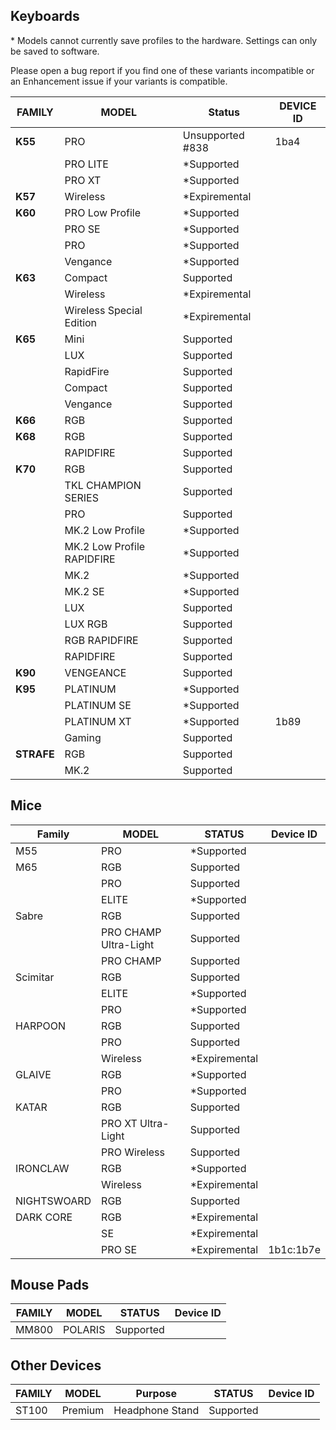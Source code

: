 ## Keyboards
\* Models cannot currently save profiles to the hardware. Settings can only be saved to software.

Please open a bug report if you find one of these variants incompatible or an Enhancement issue if your variants is compatible. 

| FAMILY   | MODEL                      | Status            | DEVICE ID   |
|----------|----------------------------|-------------------|-------------|
|**K55**   | PRO                        | Unsupported #838  | 1ba4        |
|          | PRO LITE                   | *Supported        |             |
|          | PRO XT                     | *Supported        |             |
|**K57**   | Wireless                   | *Expiremental     |             |
|**K60**   | PRO Low Profile            | *Supported        |             |
|          | PRO SE                     | *Supported        |             |
|          | PRO                        | *Supported        |             |
|          | Vengance                   | *Supported        |             |
|**K63**   | Compact                    | Supported         |             |
|          | Wireless                   | *Expiremental     |             |
|          | Wireless Special Edition   | *Expiremental     |             |
|**K65**   | Mini                       | Supported         |             |
|          | LUX                        | Supported         |             |
|          | RapidFire                  | Supported         |             |
|          | Compact                    | Supported         |             |
|          | Vengance                   | Supported         |             |
|**K66**   | RGB                        | Supported         |             |
|**K68**   | RGB                        | Supported         |             |
|          | RAPIDFIRE                  | Supported         |             |
|**K70**   | RGB                        | Supported         |             |
|          | TKL CHAMPION SERIES        | Supported         |             |
|          | PRO                        | Supported         |             |
|          | MK.2 Low Profile           | *Supported        |             |
|          | MK.2 Low Profile RAPIDFIRE | *Supported        |             |
|          | MK.2                       | *Supported        |             |
|          | MK.2 SE                    | *Supported        |             |
|          | LUX                        | Supported         |             |
|          | LUX RGB                    | Supported         |             |
|          | RGB RAPIDFIRE              | Supported         |             |
|          | RAPIDFIRE                  | Supported         |             |
|**K90**   | VENGEANCE                  | Supported         |             |
|**K95**   | PLATINUM                   | *Supported        |             |
|          | PLATINUM SE                | *Supported        |             |
|          | PLATINUM XT                | *Supported        | 1b89        |
|          | Gaming                     | Supported         |             |
|**STRAFE**| RGB                        | Supported         |             |
|          | MK.2                       | Supported         |             |

## Mice
| Family       | MODEL                   | STATUS              | Device ID   |
|--------------|-------------------------|---------------------|-------------|
| M55          | PRO                     | *Supported          |             |
| M65          | RGB                     | Supported           |             |
|              | PRO                     | Supported           |             |
|              | ELITE                   | *Supported          |             |
| Sabre        | RGB                     | Supported           |             |
|              | PRO CHAMP Ultra-Light   | Supported           |             |
|              | PRO CHAMP               | Supported           |             |
| Scimitar     | RGB                     | Supported           |             |
|              | ELITE                   | *Supported          |             |
|              | PRO                     | *Supported          |             |
| HARPOON      | RGB                     | Supported           |             |
|              | PRO                     | Supported           |             |
|              | Wireless                | *Expiremental       |             |
| GLAIVE       | RGB                     | *Supported          |             |
|              | PRO                     | *Supported          |             |
| KATAR        | RGB                     | Supported           |             |
|              | PRO XT Ultra-Light      | Supported           |             |
|              | PRO Wireless            | Supported           |             |
| IRONCLAW     | RGB                     | *Supported          |             |
|              | Wireless                | *Expiremental       |             |
| NIGHTSWOARD  | RGB                     | Supported           |             |         
| DARK CORE    | RGB                     | *Expiremental       |             |
|              | SE                      | *Expiremental       |             |
|              | PRO SE                  | *Expiremental       | 1b1c:1b7e   |

## Mouse Pads
| FAMILY  | MODEL     | STATUS            | Device ID   |
|---------|-----------|-------------------|-------------|
|MM800    |POLARIS    | Supported         |

## Other Devices
| FAMILY  | MODEL     | Purpose         | STATUS            | Device ID   |
|---------|-----------|-----------------|-------------------|-------------|
|ST100    |Premium    | Headphone Stand | Supported         |             |
